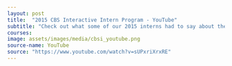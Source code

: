 ```yaml
---
layout: post
title:  "2015 CBS Interactive Intern Program - YouTube"
subtitle: "Check out what some of our 2015 interns had to say about their summer experience with us!"
courses: 
image: assets/images/media/cbsi_youtube.png
source-name: YouTube
source: "https://www.youtube.com/watch?v=sUPxriXrxRE"
---
```


